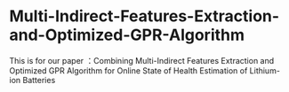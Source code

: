 # Multi-Indirect-Features-Extraction-and-Optimized-GPR-Algorithm
 
This  is for our paper ：Combining Multi-Indirect Features Extraction and Optimized GPR Algorithm for Online State of  Health Estimation of Lithium-ion Batteries
